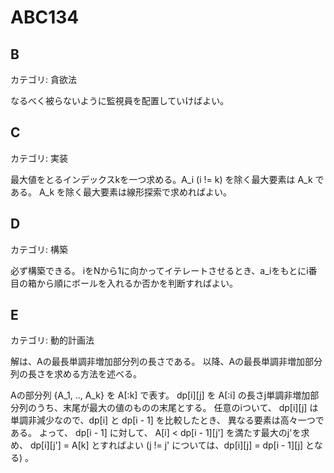 # ABC134

## B
カテゴリ: 貪欲法

なるべく被らないように監視員を配置していけばよい。

## C
カテゴリ: 実装

最大値をとるインデックスkを一つ求める。A_i (i != k) を除く最大要素は A_k である。
A_k を除く最大要素は線形探索で求めればよい。

## D
カテゴリ: 構築

必ず構築できる。
iをNから1に向かってイテレートさせるとき、a_iをもとにi番目の箱から順にボールを入れるか否かを判断すればよい。

## E
カテゴリ: 動的計画法

解は、Aの最長単調非増加部分列の長さである。
以降、Aの最長単調非増加部分列の長さを求める方法を述べる。

Aの部分列 {A_1, .., A_k} を A[:k] で表す。
dp[i][j] を A[:i] の長さj単調非増加部分列のうち、末尾が最大の値のものの末尾とする。
任意のiついて、 dp[i][j] は単調非減少なので、dp[i] と dp[i - 1] を比較したとき、
異なる要素は高々一つである。
よって、 dp[i - 1] に対して、 A[i] < dp[i - 1][j'] を満たす最大のj'を求め、
dp[i][j'] = A[k] とすればよい
(j != j' については、dp[i][j] = dp[i - 1][j] となる) 。
